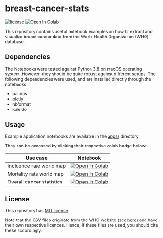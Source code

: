 # breast-cancer-stats

[![license](https://img.shields.io/github/license/DAVFoundation/captain-n3m0.svg?style=flat-square)](https://github.com/DAVFoundation/captain-n3m0/blob/master/LICENSE)
<a href="https://colab.research.google.com/gist/andreped/4b0988424c837c8060835ed15b8ee1e9/breast_cancer_mortality_rate_world_map.ipynb" target="_parent"><img src="https://colab.research.google.com/assets/colab-badge.svg" alt="Open In Colab"/></a>

This repository contains useful notebook examples on how to extract and visualize
breast cancer data from the World Health Organization (WHO) database.

## Dependencies

The Notebooks were tested against Python 3.8 on macOS operating system. However, they should be
quite robust against different setups. The following dependencies were used, and are
installed directly through the notebooks:

* pandas
* plotly
* nbformat
* kaleido

## Usage

Example application notebooks are available in the [apps/](https://github.com/andreped/breast-cancer-stats/apps/) directory.

They can be accessed by clicking their respective colab badge below:

| Use case | Notebook |
| - | - |
| Incidence rate world map | <a href="https://colab.research.google.com/github/andreped/breast-cancer-stats/blob/main/apps/breast_cancer_incidence_rate.ipynb" target="_parent"><img src="https://colab.research.google.com/assets/colab-badge.svg" alt="Open In Colab"/></a> |
| Mortality rate world map | <a href="https://colab.research.google.com/github/andreped/breast-cancer-stats/blob/main/apps/breast_cancer_mortality_rate.ipynb" target="_parent"><img src="https://colab.research.google.com/assets/colab-badge.svg" alt="Open In Colab"/></a> |
| Overall cancer statistics | <a href="https://colab.research.google.com/github/andreped/breast-cancer-stats/blob/main/apps/breast_cancer_statistics.ipynb" target="_parent"><img src="https://colab.research.google.com/assets/colab-badge.svg" alt="Open In Colab"/></a> |

## License

This repository has [MIT license](https://github.com/andreped/breast-cancer-stats/blob/main/LICENSE).

Note that the CSV files originate from the WHO website (see [here](https://gco.iarc.fr/today/online-analysis-map?v=2020&mode=ranking&mode_population=continents&population=900&populations=900&key=cum_risk&sex=2&cancer=20&type=1&statistic=5&prevalence=0&population_group=0&ages_group%5B%5D=0&ages_group%5B%5D=14&nb_items=10&group_cancer=0&include_nmsc=0&include_nmsc_other=0&projection=natural-earth&color_palette=default&map_scale=quantile&map_nb_colors=5&continent=0&show_ranking=0&rotate=%255B10%252C0%255D)) and have their own respective licences. Hence, if these files are used, you should cite these accordingly.

